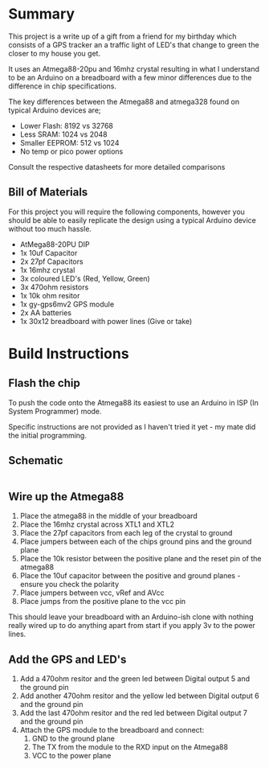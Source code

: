 # Summary

This project is a write up of a gift from a friend for my birthday which consists of a GPS tracker
an a traffic light of LED's that change to green the closer to my house you get.

It uses an Atmega88-20pu and 16mhz crystal resulting in what I understand to be an Arduino on a breadboard
with a few minor differences due to the difference in chip specifications.

The key differences between the Atmega88 and atmega328 found on typical Arduino devices are;

* Lower Flash: 8192 vs 32768
* Less SRAM: 1024 vs 2048
* Smaller EEPROM: 512 vs 1024
* No temp or pico power options

Consult the respective datasheets for more detailed comparisons

## Bill of Materials

For this project you will require the following components, however you should be able to easily
replicate the design using a typical Arduino device without too much hassle.

* AtMega88-20PU DIP
* 1x 10uf Capacitor
* 2x 27pf Capacitors
* 1x 16mhz crystal
* 3x coloured LED's (Red, Yellow, Green)
* 3x 470ohm resistors
* 1x 10k ohm resitor
* 1x gy-gps6mv2 GPS module
* 2x AA batteries
* 1x 30x12 breadboard with power lines (Give or take)

# Build Instructions

## Flash the chip

To push the code onto the Atmega88 its easiest to use an Arduino in ISP (In System Programmer) mode.

Specific instructions are not provided as I haven't tried it yet - my mate did the initial programming.

## Schematic

<Image Goes here>

## Wire up the Atmega88


1. Place the atmega88 in the middle of your breadboard
2. Place the 16mhz crystal across XTL1 and XTL2
3. Place the 27pf capacitors from each leg of the crystal to ground
4. Place jumpers between each of the chips ground pins and the ground plane
6. Place the 10k resistor between the positive plane and the reset pin of the atmega88
7. Place the 10uf capacitor between the positive and ground planes - ensure you check the polarity
8. Place jumpers between vcc, vRef and AVcc
9. Place jumps from the positive plane to the vcc pin

This should leave your breadboard with an Arduino-ish clone with nothing really wired up to do anything
apart from start if you apply 3v to the power lines.

## Add the GPS and LED's

1. Add a 470ohm resitor and the green led between Digital output 5 and the ground pin
2. Add another 470ohm resitor and the yellow led between Digital output 6 and the ground pin
3. Add the last 470ohm resitor and the red led between Digital output 7 and the ground pin
4. Attach the GPS module to the breadboard and connect:
    1. GND to the ground plane
    2. The TX from the module to the RXD input on the Atmega88
    3. VCC to the power plane

